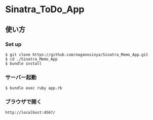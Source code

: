 # Sinatra_ToDo_App

## 使い方

### Set up

````
$ git clone https://github.com/naganosinya/Sinatra_Memo_App.git
$ cd ./Sinatra_Memo_App
$ bundle install
````

### サーバー起動

```
$ bundle exec ruby app.rb
```

### ブラウザで開く

```
http://localhost:4567/
```
